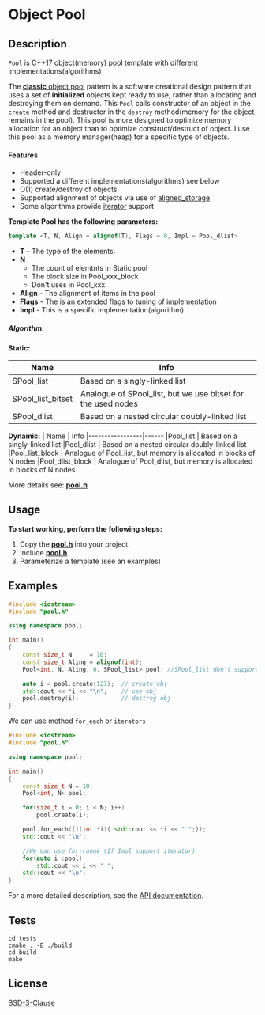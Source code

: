 # Object Pool


## Description

`Pool` is C++17 object(memory) pool template with different implementations(algorithms)

The [**classic** object pool](https://en.wikipedia.org/wiki/Object_pool_pattern) pattern is a software creational design pattern that uses a set of **initialized** objects kept ready to use, rather than allocating and destroying them on demand.
This `Pool` calls constructor of an object in the `create` method and destructor in the `destroy` method(memory for the object remains in the pool).
This pool is more designed to optimize memory allocation for an object than to optimize construct/destruct of object.
I use this pool as a memory manager(heap) for a specific type of objects.



#### Features

 - Header-only
 - Supported a different implementations(algorithms) see below
 - O(1) create/destroy of objects
 - Supported alignment of objects via use of [aligned_storage](https://en.cppreference.com/w/cpp/types/aligned_storage)
 - Some algorithms provide [iterator](https://devdocs.io/cpp/iterator) support



**Template Pool has the following parameters:**
```C++
template <T, N, Align = alignof(T), Flags = 0, Impl = Pool_dlist>
```

 *  **T** - The type of the elements.
 *  **N**
    - The count of elemtnts in Static pool
    - The block size in Pool_xxx_block
    - Don't uses in Pool_xxx
 *  **Align** - The alignment of items in the pool
 *  **Flags** - The is an extended flags to tuning of implementation
 *  **Impl**  - This is a specific implementation(algorithm)

##### Algorithm:

**Static:**

| Name             | Info
|------------------|------
|SPool_list        | Based on a singly-linked list
|SPool_list_bitset | Analogue of SPool_list, but we use bitset for the used nodes
|SPool_dlist       | Based on a nested circular doubly-linked list


**Dynamic:**
| Name            | Info
|-----------------|------
|Pool_list        | Based on a singly-linked list
|Pool_dlist       | Based on a nested circular doubly-linked list
|Pool_list_block  | Analogue of Pool_list, but memory is allocated in blocks of N nodes
|Pool_dlist_block | Analogue of Pool_dlist, but memory is allocated in blocks of N nodes


More details see: **[pool.h](./src/pool.h)**


## Usage

**To start working, perform the following steps:**

1. Copy the **[pool.h](./src/pool.h)** into your project.
2. Include **[pool.h](./src/pool.h)**
3. Parameterize a template (see an examples)


## Examples


```C++
#include <iostream>
#include "pool.h"

using namespace pool;

int main()
{
    const size_t N     = 10;
    const size_t Aling = alignof(int);
    Pool<int, N, Aling, 0, SPool_list> pool; //SPool_list don't support iterator

    auto i = pool.create(123);  // create obj
    std::cout << *i << "\n";    // use obj
    pool.destroy(i);            // destroy obj
}
```

We can use method `for_each` or `iterators`

```C++
#include <iostream>
#include "pool.h"

using namespace pool;

int main()
{
    const size_t N = 10;
    Pool<int, N> pool;

    for(size_t i = 0; i < N; i++)
        pool.create(i);

    pool.for_each([](int *i){ std::cout << *i << " ";});
    std::cout << "\n";

    //We can use for-range (If Impl support iterator)
    for(auto i :pool)
        std::cout << i << " ";
    std::cout << "\n";
}
```

For a more detailed description, see the [API documentation](doc/API.md).


## Tests

```
cd tests
cmake . -B ./build
cd build
make
```


## License

[BSD-3-Clause](./LICENSE)
